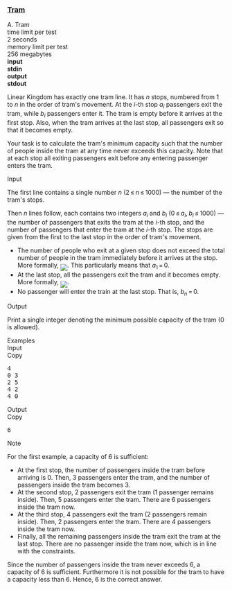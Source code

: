 <h3><a href="https://codeforces.com/contest/116/problem/A" target="_blank" rel="noopener noreferrer">Tram</a></h3>

<div class="header"><div class="title">A. Tram</div><div class="time-limit"><div class="property-title">time limit per test</div>2 seconds</div><div class="memory-limit"><div class="property-title">memory limit per test</div>256 megabytes</div><div class="input-file input-standard" style="font-weight: bold"><div class="property-title">input</div>stdin</div><div class="output-file output-standard" style="font-weight: bold"><div class="property-title">output</div>stdout</div></div><div><p>Linear Kingdom has exactly one tram line. It has <span class="tex-span"><i>n</i></span> stops, numbered from <span class="tex-span">1</span> to <span class="tex-span"><i>n</i></span> in the order of tram's movement. At the <span class="tex-span"><i>i</i></span>-th stop <span class="tex-span"><i>a</i><sub class="lower-index"><i>i</i></sub></span> passengers exit the tram, while <span class="tex-span"><i>b</i><sub class="lower-index"><i>i</i></sub></span> passengers enter it. The tram is empty before it arrives at the first stop. Also, when the tram arrives at the last stop, all passengers exit so that it becomes empty.</p><p>Your task is to calculate the tram's minimum capacity such that the number of people inside the tram at any time never exceeds this capacity. Note that at each stop all exiting passengers exit <span class="tex-font-style-bf">before</span> any entering passenger enters the tram.</p></div><div class="input-specification"><div class="section-title">Input</div><p>The first line contains a single number <span class="tex-span"><i>n</i></span> (<span class="tex-span">2 ≤ <i>n</i> ≤ 1000</span>) — the number of the tram's stops. </p><p>Then <span class="tex-span"><i>n</i></span> lines follow, each contains two integers <span class="tex-span"><i>a</i><sub class="lower-index"><i>i</i></sub></span> and <span class="tex-span"><i>b</i><sub class="lower-index"><i>i</i></sub></span> (<span class="tex-span">0 ≤ <i>a</i><sub class="lower-index"><i>i</i></sub>, <i>b</i><sub class="lower-index"><i>i</i></sub> ≤ 1000</span>) — the number of passengers that exits the tram at the <span class="tex-span"><i>i</i></span>-th stop, and the number of passengers that enter the tram at the <span class="tex-span"><i>i</i></span>-th stop. The stops are given from the first to the last stop in the order of tram's movement.</p><ul> <li> The number of people who exit at a given stop does not exceed the total number of people in the tram immediately before it arrives at the stop. More formally, <img align="middle" class="tex-formula" src="https://espresso.codeforces.com/eb1e20fd58cc4373d8f42eb7e743d3ea232d1a19.png" style="max-width: 100.0%;max-height: 100.0%;">. This particularly means that <span class="tex-span"><i>a</i><sub class="lower-index">1</sub> = 0</span>. </li><li> At the last stop, <span class="tex-font-style-bf">all</span> the passengers exit the tram and it becomes empty. More formally, <img align="middle" class="tex-formula" src="https://espresso.codeforces.com/8cbe43ecd252bf7d670f9a3956cbe50263d2f09b.png" style="max-width: 100.0%;max-height: 100.0%;">. </li><li> No passenger will enter the train at the last stop. That is, <span class="tex-span"><i>b</i><sub class="lower-index"><i>n</i></sub> = 0</span>. </li></ul></div><div class="output-specification"><div class="section-title">Output</div><p>Print a single integer denoting the minimum possible capacity of the tram (0 is allowed).</p></div><div class="sample-tests"><div class="section-title">Examples</div><div class="sample-test"><div class="input"><div class="title">Input<div title="Copy" data-clipboard-target="#id00953339339547321" id="id006620146773449446" class="input-output-copier">Copy</div></div><pre id="id00953339339547321">4<br>0 3<br>2 5<br>4 2<br>4 0<br></pre></div><div class="output"><div class="title">Output<div title="Copy" data-clipboard-target="#id005346966784382516" id="id0011205687989416901" class="input-output-copier">Copy</div></div><pre id="id005346966784382516">6<br></pre></div></div></div><div class="note"><div class="section-title">Note</div><p>For the first example, a capacity of 6 is sufficient: </p><ul> <li> At the first stop, the number of passengers inside the tram before arriving is 0. Then, 3 passengers enter the tram, and the number of passengers inside the tram becomes 3. </li><li> At the second stop, 2 passengers exit the tram (1 passenger remains inside). Then, 5 passengers enter the tram. There are 6 passengers inside the tram now. </li><li> At the third stop, 4 passengers exit the tram (2 passengers remain inside). Then, 2 passengers enter the tram. There are 4 passengers inside the tram now. </li><li> Finally, all the remaining passengers inside the tram exit the tram at the last stop. There are no passenger inside the tram now, which is in line with the constraints. </li></ul><p>Since the number of passengers inside the tram never exceeds 6, a capacity of 6 is sufficient. Furthermore it is not possible for the tram to have a capacity less than 6. Hence, 6 is the correct answer.</p></div>